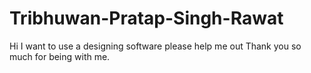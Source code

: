 # Tribhuwan-Pratap-Singh-Rawat
Hi I want to use a designing software please help me out Thank you so much for being with me.  

